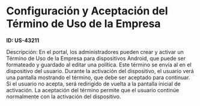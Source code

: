 # Configuración y Aceptación del Término de Uso de la Empresa

**ID: US-43211**

Descripción: En el portal, los administradores pueden crear y activar un Término de Uso de la Empresa para dispositivos Android, que puede ser formateado y guardado al editar una política. Este término se envía al <NombreProducto> en el dispositivo del usuario. Durante la activación del dispositivo, el usuario verá una pantalla mostrando el término, que debe ser aceptado para continuar. Si el usuario no acepta, será redirigido de vuelta a la pantalla inicial de activación. La aceptación del término permite que el usuario continúe normalmente con la activación del dispositivo.
